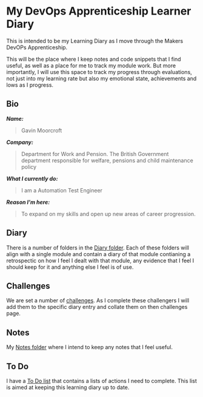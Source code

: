 # My DevOps Apprenticeship Learner Diary

This is intended to be my Learning Diary as I move through the Makers DevOPs Apprenticeship. 

This will be the place where I keep notes and code snippets that I find useful, as well as a place for me to track my module work. But more importantly, I will use this space to track my progress through evaluations, not just into my learning rate but also my emotional state, achievements and lows as I progress. 

## Bio

***Name:***

> Gavin Moorcroft

***Company:*** 

>Department for Work and Pension. The British Government department responsible for welfare, pensions and child maintenance policy

***What I currently do:***

> I am a Automation Test Engineer

***Reason I'm here:***

> To expand on my skills and open up new areas of career progression. 

## Diary

There is a number of folders in the [Diary folder](diary/README.md). Each of these folders will align with a single module and contain a diary of that module contianing a retrospectic on how I feel I dealt with that module, any evidence that I feel I should keep for it and anything else I feel is of use.

## Challenges
We are set a number of [challenges](diary/challenges.md). As I complete these challengers I will add them to the specific diary entry and collate them on then challenges page.

## Notes
My [Notes folder](notes/README.md) where I intend to keep any notes that I feel useful.

## To Do

I have a [To Do list](TODO.md) that contains a lists of actions I need to complete. This list is aimed at keeping this learning diary up to date.



